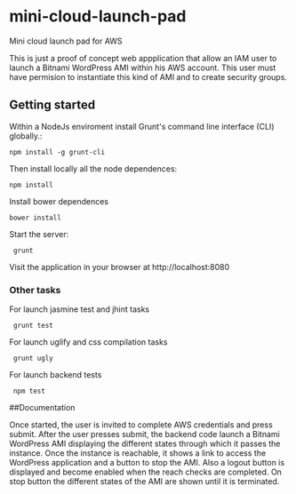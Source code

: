 # mini-cloud-launch-pad
Mini cloud launch pad for AWS

This is just a proof of concept web appplication that allow an IAM user to launch a Bitnami WordPress AMI within his AWS account.
This user must have permision to instantiate this kind of AMI and to create security groups. 

## Getting started
Within a NodeJs enviroment install Grunt's command line interface (CLI) globally.:
```node
npm install -g grunt-cli
```
Then install locally all the node dependences:
```node
npm install
```
Install bower dependences
```node
bower install
```
Start the server:
```node
 grunt
```
Visit the application in your browser at http://localhost:8080

### Other tasks
For launch jasmine test and jhint tasks
```node
 grunt test
```
For launch uglify and css compilation tasks
```node
 grunt ugly
``` 

For launch backend tests
```node
 npm test
```

##Documentation

Once started, the user is invited to complete AWS credentials and press submit.
After the user presses submit, the backend code launch a Bitnami WordPress AMI displaying the different states through which it passes the instance. Once the instance is reachable, it shows a link to access the WordPress application and a button to stop the AMI. Also a logout button is displayed and become enabled when the reach checks are completed.
On stop button the different states of the AMI are shown until it is terminated.  


